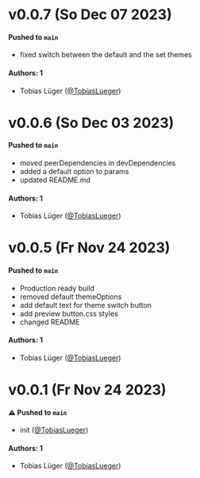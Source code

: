 # v0.0.7 (So Dec 07 2023)

#### Pushed to `main`

- fixed switch between the default and the set themes

#### Authors: 1

- Tobias Lüger ([@TobiasLueger](https://github.com/TobiasLueger))

# v0.0.6 (So Dec 03 2023)

#### Pushed to `main`

- moved peerDependencies in devDependencies
- added a default option to params
- updated README.md

#### Authors: 1

- Tobias Lüger ([@TobiasLueger](https://github.com/TobiasLueger))

# v0.0.5 (Fr Nov 24 2023)

#### Pushed to `main`

- Production ready build
- removed default themeOptions
- add default text for theme switch button
- add preview button.css styles
- changed README

#### Authors: 1

- Tobias Lüger ([@TobiasLueger](https://github.com/TobiasLueger))

# v0.0.1 (Fr Nov 24 2023)

#### ⚠️ Pushed to `main`

- init ([@TobiasLueger](https://github.com/TobiasLueger))

#### Authors: 1

- Tobias Lüger ([@TobiasLueger](https://github.com/TobiasLueger))
